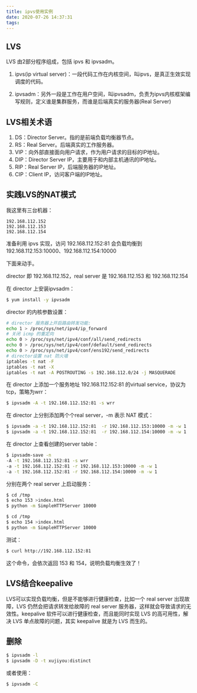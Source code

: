 ```yaml
---
title: ipvs使用实例
date: 2020-07-26 14:37:31
tags:
---
```


## LVS

LVS 由2部分程序组成，包括 ipvs 和 ipvsadm。

1. ipvs(ip virtual server)：一段代码工作在内核空间，叫ipvs，是真正生效实现调度的代码。

2. ipvsadm：另外一段是工作在用户空间，叫ipvsadm，负责为ipvs内核框架编写规则，定义谁是集群服务，而谁是后端真实的服务器(Real Server)



## **LVS相关术语**

1. DS：Director Server。指的是前端负载均衡器节点。
2. RS：Real Server。后端真实的工作服务器。 
3. VIP：向外部直接面向用户请求，作为用户请求的目标的IP地址。 
4. DIP：Director Server IP，主要用于和内部主机通讯的IP地址。 
5. RIP：Real Server IP，后端服务器的IP地址。 
6. CIP：Client IP，访问客户端的IP地址。



## 实践LVS的NAT模式

我这里有三台机器：

```
192.168.112.152
192.168.112.153
192.168.112.154
```

准备利用 ipvs 实现，访问 192.168.112.152:81 会负载均衡到 192.168.112.153:10000、192.168.112.154:10000

下面来动手。

director 即 192.168.112.152，real server 是 192.168.112.153 和 192.168.112.154

在 director 上安装ipvsadm：

```bash
$ yum install -y ipvsadm
```

director 的内核参数设置：

```bash
# director 服务器上开启路由转发功能:
echo 1 > /proc/sys/net/ipv4/ip_forward
# 关闭 icmp 的重定向
echo 0 > /proc/sys/net/ipv4/conf/all/send_redirects
echo 0 > /proc/sys/net/ipv4/conf/default/send_redirects
echo 0 > /proc/sys/net/ipv4/conf/ens192/send_redirects
# director设置 nat 防火墙
iptables -t nat -F
iptables -t nat -X
iptables -t nat -A POSTROUTING -s 192.168.112.0/24 -j MASQUERADE
```



在 director 上添加一个服务地址 192.168.112.152:81 的virtual service，协议为tcp，策略为wrr：

```bash
$ ipvsadm -A -t 192.168.112.152:81 -s wrr
```

在 director 上分别添加两个个real server，-m 表示 NAT 模式：

```bash
$ ipvsadm -a -t 192.168.112.152:81  -r 192.168.112.153:10000 -m -w 1
$ ipvsadm -a -t 192.168.112.152:81  -r 192.168.112.154:10000 -m -w 1
```

在 director 上查看创建的server table：

```bash
$ ipvsadm-save -n
-A -t 192.168.112.152:81 -s wrr
-a -t 192.168.112.152:81 -r 192.168.112.153:10000 -m -w 1
-a -t 192.168.112.152:81 -r 192.168.112.154:10000 -m -w 1
```

分别在两个 real server 上启动服务：

```bash
$ cd /tmp
$ echo 153 >index.html  
$ python -m SimpleHTTPServer 10000 

$ cd /tmp
$ echo 154 >index.html  
$ python -m SimpleHTTPServer 10000
```

测试：

```bash
$ curl http://192.168.112.152:81
```

这个命令，会依次返回 153 和 154，说明负载均衡生效了！



## LVS结合keepalive

LVS可以实现负载均衡，但是不能够进行健康检查，比如一个 real server 出现故障，LVS 仍然会把请求转发给故障的 real server 服务器，这样就会导致请求的无效性。keepalive 软件可以进行健康检查，而且能同时实现 LVS 的高可用性，解决 LVS 单点故障的问题，其实 keepalive 就是为 LVS 而生的。



## 删除

```bash
$ ipvsadm -l
$ ipvsadm -D -t xujiyou:distinct
```

或者使用：

```bash
$ ipvsadm -C
```





